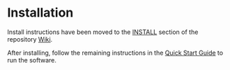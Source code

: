 # Installation

Install instructions have been moved to the [INSTALL](https://github.com/HDDcoin-Network/littlelambocoin-blockchain/wiki/INSTALL) section of the repository [Wiki](https://github.com/HDDcoin-Network/littlelambocoin-blockchain/wiki).

After installing, follow the remaining instructions in the
[Quick Start Guide](https://github.com/HDDcoin-Network/littlelambocoin-blockchain/wiki/Quick-Start-Guide)
to run the software.
